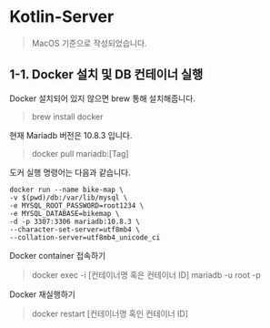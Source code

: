 # Kotlin-Server

> MacOS 기준으로 작성되었습니다.

## 1-1. Docker 설치 및 DB 컨테이너 실행

Docker 설치되어 있지 않으면 brew 통해 설치해줍니다.
> brew install docker

현재 Mariadb 버전은 10.8.3 입니다.
> docker pull mariadb:[Tag]

도커 실행 명령어는 다음과 같습니다.
```shell
docker run --name bike-map \
-v $(pwd)/db:/var/lib/mysql \
-e MYSQL_ROOT_PASSWORD=root1234 \
-e MYSQL_DATABASE=bikemap \
-d -p 3307:3306 mariadb:10.8.3 \
--character-set-server=utf8mb4 \
--collation-server=utf8mb4_unicode_ci
```
Docker container 접속하기
> docker exec -i [컨테이너명 혹은 컨테이너 ID] mariadb -u root -p

Docker 재실행하기
> docker restart [컨테이너명 혹인 컨테이너 ID]
